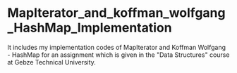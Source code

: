 # MapIterator_and_koffman_wolfgang_HashMap_Implementation
It includes my implementation codes  of MapIterator and Koffman Wolfgang - HashMap for an assignment which is given in the "Data Structures"  course at Gebze Technical University.
